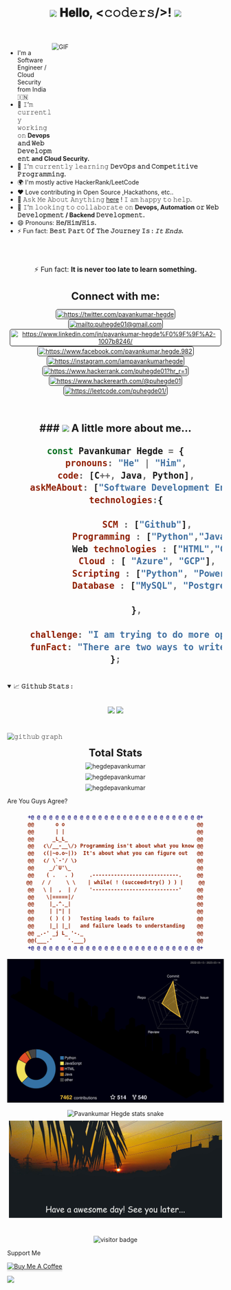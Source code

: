 
<h1 align="center">
  <img src="GIF/Earth.gif" width="24px">
  𝐇𝐞𝐥𝐥𝐨, &lt;𝚌𝚘𝚍𝚎𝚛𝚜/&gt;!
  <img src="GIF/Hi.gif" width="40px" />
</h1>

<br/>
<br/>

<img align="right" height="250" width="400" alt="GIF" src="https://camo.githubusercontent.com/86a3b6db470f1a0429f7355c08d1edabf3d2c804/68747470733a2f2f6d69726f2e6d656469756d2e636f6d2f6d61782f313336302f312a495247486d69477361313673746564517649615a66772e676966"/>

- I'm a Software Engineer / Cloud Security from India 🇮🇳
- 🔭 𝙸’𝚖 𝚌𝚞𝚛𝚛𝚎𝚗𝚝𝚕𝚢 𝚠𝚘𝚛𝚔𝚒𝚗𝚐 𝚘𝚗 **Devops 𝚊𝚗𝚍 𝚆𝚎𝚋 𝙳𝚎𝚟𝚎𝚕𝚘𝚙𝚖𝚎𝚗𝚝 and Cloud Security.**
- 🌱 𝙸’𝚖 𝚌𝚞𝚛𝚛𝚎𝚗𝚝𝚕𝚢 𝚕𝚎𝚊𝚛𝚗𝚒𝚗𝚐 **𝙳𝚎𝚟𝙾𝚙𝚜 𝚊𝚗𝚍 𝙲𝚘𝚖𝚙𝚎𝚝𝚒𝚝𝚒𝚟𝚎 𝙿𝚛𝚘𝚐𝚛𝚊𝚖𝚖𝚒𝚗𝚐.**
- 🌍 I'm mostly active HackerRank/LeetCode
- ❤️ Love contributing in Open Source ,Hackathons, etc..
- 💬 𝙰𝚜𝚔 𝙼𝚎 𝙰𝚋𝚘𝚞𝚝 𝙰𝚗𝚢𝚝𝚑𝚒𝚗𝚐 [here](https://github.com/hegdepavankumar/hegdepavankumar/issues/1) ! 𝙸 𝚊𝚖 𝚑𝚊𝚙𝚙𝚢 𝚝𝚘 𝚑𝚎𝚕𝚙.
- 👯 𝙸’𝚖 𝚕𝚘𝚘𝚔𝚒𝚗𝚐 𝚝𝚘 𝚌𝚘𝚕𝚕𝚊𝚋𝚘𝚛𝚊𝚝𝚎 𝚘𝚗 **Devops, Automation 𝚘𝚛 𝚆𝚎𝚋 𝙳𝚎𝚟𝚎𝚕𝚘𝚙𝚖𝚎𝚗𝚝 / Backend 𝙳𝚎𝚟𝚎𝚕𝚘𝚙𝚖𝚎𝚗𝚝.**
- 😄 Pronouns: **𝙷𝚎/𝙷𝚒𝚖/𝙷𝚒𝚜.**
- ⚡️ Fun fact: **𝙱𝚎𝚜𝚝 𝙿𝚊𝚛𝚝 𝙾𝚏 𝚃𝚑𝚎 𝙹𝚘𝚞𝚛𝚗𝚎𝚢 𝙸𝚜 : *𝙸𝚝 𝙴𝚗𝚍𝚜.***





<br/>
<br/>


<p align='center' style='font-size: 16px;'>
    ⚡ Fun fact: <strong>It is never too late to learn something.</strong>
</p>

<h3 align="center" style='margin: 32px 4px 8px; font-size: 24px;'>
    Connect with me:
</h3>
<p align="center" style='margin: 16px 4px 8px;'>
    <a href="https://twitter.com/pavankumar-hegde" target="blank" rel="noreferrer">
        <img align="center" src="https://www.vectorlogo.zone/logos/twitter/twitter-official.svg" alt="https://twitter.com/pavankumar-hegde" height="30" width="30" style="background: #ffffff; border-radius: 5px; border: 1px solid #000000; margin: 0 2px; padding: 2px;" />
    </a>
    <a href="mailto:puhegde01@gmail.com" target="blank" rel="noreferrer">
        <img align="center" src="https://www.vectorlogo.zone/logos/gmail/gmail-icon.svg" alt="mailto:puhegde01@gmail.com" height="30" width="30" style="background: #ffffff; border-radius: 5px; border: 1px solid #000000; margin: 0 2px; padding: 2px;" />
    </a>
    <a href="https://www.linkedin.com/in/pavankumar-hegde%F0%9F%9F%A2-1007b8246/" target="blank" rel="noreferrer">
        <img align="center" src="https://www.vectorlogo.zone/logos/linkedin/linkedin-icon.svg" alt="https://www.linkedin.com/in/pavankumar-hegde%F0%9F%9F%A2-1007b8246/" height="30" width="30" style="background: #ffffff; border-radius: 5px; border: 1px solid #000000; margin: 0 2px; padding: 2px;" />
    </a>
    <a href="https://www.facebook.com/pavankumar.hegde.982" target="blank" rel="noreferrer">
        <img align="center" src="https://www.vectorlogo.zone/logos/facebook/facebook-official.svg" alt="https://www.facebook.com/pavankumar.hegde.982" height="30" width="30" style="background: #ffffff; border-radius: 5px; border: 1px solid #000000; margin: 0 2px; padding: 2px;" />
    </a>
    <a href="https://instagram.com/iampavankumarhegde" target="blank" rel="noreferrer">
        <img align="center" src="https://www.vectorlogo.zone/logos/instagram/instagram-icon.svg" alt="https://instagram.com/iampavankumarhegde" height="30" width="30" style="background: #ffffff; border-radius: 5px; border: 1px solid #000000; margin: 0 2px; padding: 2px;" />
    </a>
   </a>
    <a href="https://www.hackerrank.com/puhegde01?hr_r=1" target="blank" rel="noreferrer">
        <img align="center" src="https://hrcdn.net/fcore/assets/brand/logo-new-white-green-a5cb16e0ae.svg" alt="https://www.hackerrank.com/puhegde01?hr_r=1" height="30" width="30" style="background: #ffffff; border-radius: 5px; border: 1px solid #000000; margin: 0 2px; padding: 2px;" />
    </a>
    <a href="https://www.hackerearth.com/@puhegde01" target="blank" rel="noreferrer">
        <img align="center" src="https://static-fastly.hackerearth.com/newton/production/static/images/homepagev2/he_logo.svg" alt="https://www.hackerearth.com/@puhegde01" height="30" width="30" style="background: #ffffff; border-radius: 5px; border: 1px solid #000000; margin: 0 2px; padding: 2px;" />
    </a>
    <a href="https://leetcode.com/puhegde01/" target="blank" rel="noreferrer">
        <img align="center" src="https://assets.leetcode.com/static_assets/public/icons/favicon-16x16.png" alt="https://leetcode.com/puhegde01/" height="30" width="30" style="background: #ffffff; border-radius: 5px; border: 1px solid #000000; margin: 0 2px; padding: 2px;" />
    </a>
</p>

<h3 align="center" style='margin: 32px 4px 8px; font-size: 24px;'>





 <br>
 ### <img src="https://media.giphy.com/media/VgCDAzcKvsR6OM0uWg/giphy.gif" width="50"> A little more about me...  

```javascript
const Pavankumar Hegde = {
    pronouns: "He" | "Him",
    code: [C++, Java, Python],
    askMeAbout: ["Software Development Engineer"],
    technologies:{
      
            SCM : ["Github"],
            Programming : ["Python","Java","C++"],
            Web technologies : ["HTML","CSS","Js", "Bootstrap"],
            Cloud : [ "Azure", "GCP"],
            Scripting : ["Python", "Power Shell", "Bash"],
            Database : ["MySQL", "PostgreSQL", "MongoDB"]
            
        },
    
    challenge: "I am trying to do more open source contributions",
    funFact: "There are two ways to write error-free programs; only the third one works"
};
```

#

<details open="">
<summary>
  <g-emoji class="g-emoji" alias="chart_with_upwards_trend" fallback-src="https://github.githubassets.com/images/icons/emoji/unicode/1f4c8.png">📈</g-emoji>
  <strong>𝙶𝚒𝚝𝚑𝚞𝚋 𝚂𝚝𝚊𝚝𝚜 : </strong>
</summary>
<br/>

<p align="center">
    <img align="center" src="https://github-readme-stats.vercel.app/api?username=hegdepavankumar&show_icons=true&hide_border=true&title_color=94b4a4&amp&icon_color=FFFFFF&amp&text_color=FFFFFF&amp&bg_color=000000&count_private=true&include_all_commits=true"/>
    <img align="center" height="195px" src="https://github-readme-stats.vercel.app/api/top-langs/?username=hegdepavankumar&text_color=FFFFFF&bg_color=000000&title_color=94b4a4&langs_count=15&layout=compact&hide_border=true" />
</p>
</details>
<br/>

![𝚐𝚒𝚝𝚑𝚞𝚋 𝚐𝚛𝚊𝚙𝚑](https://github-readme-activity-graph.cyclic.app/graph?username=hegdepavankumar&theme=react-dark&hide_border=true&area=true)
  
  
  
  <h3 align="center" style='margin: 0px 4px 8px; font-size: 24px;'>
    Total Stats
</h3>

<p align="center" style='margin: 8px 4px;'>
    <img src="https://github-readme-stats.vercel.app/api/top-langs?username=hegdepavankumar&show_icons=true&locale=en&layout=compact&theme=gruvbox&langs_count=10" alt="hegdepavankumar" />
</p>

<p align="center" style='margin: 8px 4px;'>
    <img src="https://github-readme-stats.vercel.app/api?username=hegdepavankumar&show_icons=true&locale=en&theme=gruvbox" alt="hegdepavankumar" />
</p>

<p align="center" style='margin: 8px 4px;'>
    <img src="https://github-readme-streak-stats.herokuapp.com/?user=hegdepavankumar&theme=gruvbox" alt="hegdepavankumar" />
</p>
  

Are You Guys Agree?


<h4 align="center">
  
```diff
+@ @ @ @ @ @ @ @ @ @ @ @ @ @ @ @ @ @ @ @ @ @ @ @ @ @ @ @+
@@       o o                                           @@
@@       | |                                           @@
@@      _L_L_                                          @@
@@   ❮\/__-__\/❯ Programming isn't about what you know @@
@@   ❮(|~o.o~|)❯  It's about what you can figure out   @@
@@   ❮/ \`-'/ \❯                                       @@
@@     _/`U'\_                                         @@
@@    ( .   . )     .----------------------------.     @@
@@   / /     \ \    | while( ! (succeed=try() ) ) |     @@
@@   \ |  ,  | /    '----------------------------'     @@
@@    \|=====|/                                        @@
@@     |_.^._|                                         @@
@@     | |"| |                                         @@
@@     ( ) ( )   Testing leads to failure              @@
@@     |_| |_|   and failure leads to understanding    @@
@@ _.-' _j L_ '-._                                     @@
@@(___.'     '.___)                                    @@
+@ @ @ @ @ @ @ @ @ @ @ @ @ @ @ @ @ @ @ @ @ @ @ @ @ @ @ @+
```

</h4> 

  ![3D Profile](profile-3d-contrib/profile-night-rainbow.svg?sanitize=true)

<p align="center" style='margin: 8px 4px;'>
    <img src="https://github.com/hegdepavankumar/hegdepavankumar/blob/output/github-contribution-grid-snake.svg" alt="Pavankumar Hegde stats snake" />
</p>

<p align="center" style='margin: 8px 4px;'>
    <img src="./assets/sunrise.jpeg?sanitize=true" alt="hegdepavankumar" />
</p>
  
  
  <br>
<p  align="center">
  <img src="https://visitor-badge.glitch.me/badge?page_id=hegdepavankumar" alt="visitor badge"/>
</p>



Support Me <br>

<a href="https://www.buymeacoffee.com/hegdepavankumar" target="hegdepavankumar"><img src="https://www.buymeacoffee.com/assets/img/custom_images/orange_img.png" alt="Buy Me A Coffee" style="height: 41px !important;width: 174px !important;box-shadow: 0px 3px 2px 0px rgba(190, 190, 190, 0.5) !important;-webkit-box-shadow: 0px 3px 2px 0px rgba(190, 190, 190, 0.5) !important;" ></a>


<img src="https://app.codiga.io/hub/user/github/hegdepavankumar/assistant/badges/signup">


